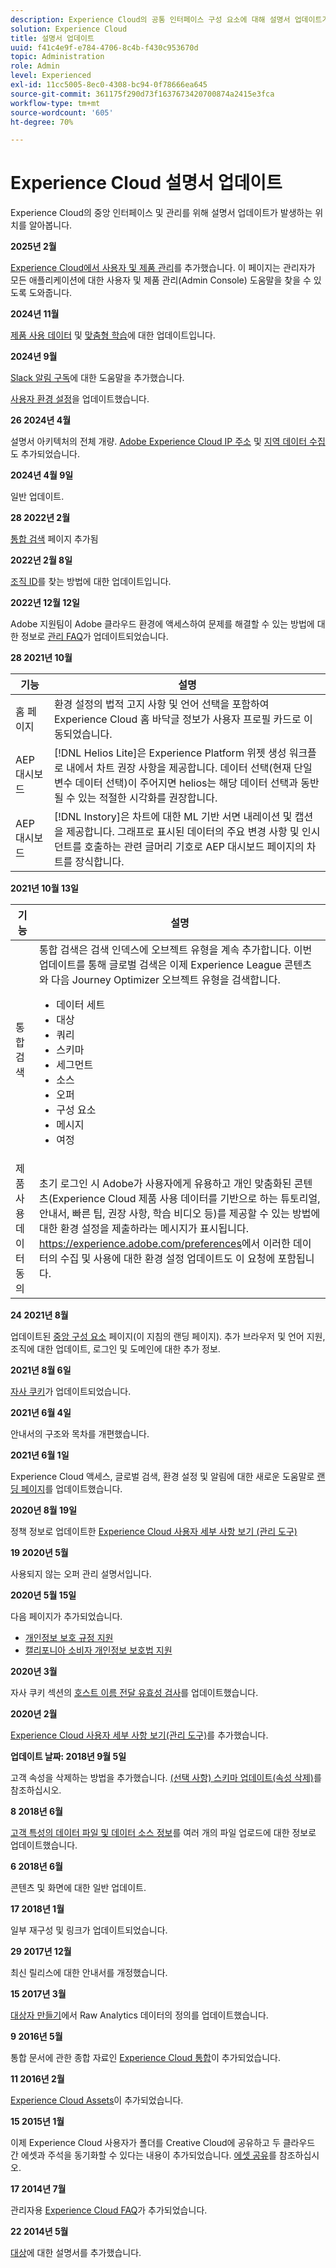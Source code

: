 ```yaml
---
description: Experience Cloud의 공통 인터페이스 구성 요소에 대해 설명서 업데이트가 발생하는 위치를 알아봅니다.
solution: Experience Cloud
title: 설명서 업데이트
uuid: f41c4e9f-e784-4706-8c4b-f430c953670d
topic: Administration
role: Admin
level: Experienced
exl-id: 11cc5005-8ec0-4308-bc94-0f78666ea645
source-git-commit: 361175f290d73f1637673420700874a2415e3fca
workflow-type: tm+mt
source-wordcount: '605'
ht-degree: 70%

---
```


# Experience Cloud 설명서 업데이트

Experience Cloud의 중앙 인터페이스 및 관리를 위해 설명서 업데이트가 발생하는 위치를 알아봅니다.

**2025년 2월**

[Experience Cloud에서 사용자 및 제품 관리](../administration/admin-console.md)를 추가했습니다. 이 페이지는 관리자가 모든 애플리케이션에 대한 사용자 및 제품 관리(Admin Console) 도움말을 찾을 수 있도록 도와줍니다.

**2024년 11월**

[제품 사용 데이터](../features/account-preferences.md) 및 [맞춤형 학습](../features/personalized-learning.md)에 대한 업데이트입니다.

**2024년 9월**

[Slack 알림 구독](../features/account-preferences.md#subscribe-to-slack-notifications)에 대한 도움말을 추가했습니다.

[사용자 환경 설정](../features/account-preferences.md)을 업데이트했습니다.

**26 2024년 4월**

설명서 아키텍처의 전체 개량. [Adobe Experience Cloud IP 주소](../data-collection/ip-addresses.md) 및 [지역 데이터 수집](../data-collection/rdc.md)도 추가되었습니다.

**2024년 4월 9일**

일반 업데이트.

**28 2022년 2월**

[통합 검색](../features/search.md) 페이지 추가됨

**2022년 2월 8일**

[조직 ID](../administration/organizations.md)를 찾는 방법에 대한 업데이트입니다.

**2022년 12월 12일**

Adobe 지원팀이 Adobe 클라우드 환경에 액세스하여 문제를 해결할 수 있는 방법에 대한 정보로 [관리 FAQ](faq.md)가 업데이트되었습니다.

**28 2021년 10월**

| 기능 | 설명 |
| ------- | ------- |
| 홈 페이지 | 환경 설정의 법적 고지 사항 및 언어 선택을 포함하여 Experience Cloud 홈 바닥글 정보가 사용자 프로필 카드로 이동되었습니다. |
| AEP 대시보드 | [!DNL Helios Lite]은 Experience Platform 위젯 생성 워크플로 내에서 차트 권장 사항을 제공합니다. 데이터 선택(현재 단일 변수 데이터 선택)이 주어지면 helios는 해당 데이터 선택과 동반될 수 있는 적절한 시각화를 권장합니다. |
| AEP 대시보드 | [!DNL Instory]은 차트에 대한 ML 기반 서면 내레이션 및 캡션을 제공합니다. 그래프로 표시된 데이터의 주요 변경 사항 및 인시던트를 호출하는 관련 글머리 기호로 AEP 대시보드 페이지의 차트를 장식합니다. |

**2021년 10월 13일**

| 기능 | 설명 |
| ------- | ------- |
| 통합 검색 | 통합 검색은 검색 인덱스에 오브젝트 유형을 계속 추가합니다. 이번 업데이트를 통해 글로벌 검색은 이제 Experience League 콘텐츠와 다음 Journey Optimizer 오브젝트 유형을 검색합니다. <ul><li>데이터 세트</li><li>대상</li><li>쿼리</li><li>스키마</li><li>세그먼트</li><li>소스</li><li>오퍼</li><li>구성 요소</li><li>메시지</li><li>여정</li></ul> |
| 제품 사용 데이터 동의 | 초기 로그인 시 Adobe가 사용자에게 유용하고 개인 맞춤화된 콘텐츠(Experience Cloud 제품 사용 데이터를 기반으로 하는 튜토리얼, 안내서, 빠른 팁, 권장 사항, 학습 비디오 등)를 제공할 수 있는 방법에 대한 환경 설정을 제출하라는 메시지가 표시됩니다. <https://experience.adobe.com/preferences>에서 이러한 데이터의 수집 및 사용에 대한 환경 설정 업데이트도 이 요청에 포함됩니다. |

**24 2021년 8월**

업데이트된 [중앙 구성 요소](../experience-cloud.md) 페이지(이 지침의 랜딩 페이지). 추가 브라우저 및 언어 지원, 조직에 대한 업데이트, 로그인 및 도메인에 대한 추가 정보.

**2021년 8월 6일**

[자사 쿠키](../data-collection/adobe-managed-cert.md)가 업데이트되었습니다.

**2021년 6월 4일**

안내서의 구조와 목차를 개편했습니다.

**2021년 6월 1일**

Experience Cloud 액세스, 글로벌 검색, 환경 설정 및 알림에 대한 새로운 도움말로 [랜딩 페이지](../experience-cloud.md)를 업데이트했습니다.

**2020년 8월 19일**

정책 정보로 업데이트한 [Experience Cloud 사용자 세부 사항 보기 (관리 도구)](../administration/admin-tool-experience-cloud.md)

**19 2020년 5월**

사용되지 않는 오퍼 관리 설명서입니다.

**2020년 5월 15일**

다음 페이지가 추가되었습니다.

* [개인정보 보호 규정 지원](../services/customer-attributes/gdpr.md)
* [캘리포니아 소비자 개인정보 보호법 지원](../services/customer-attributes/ccpa.md)

**2020년 3월**

자사 쿠키 섹션의 [호스트 이름 전달 유효성 검사](../data-collection/adobe-managed-cert.md)를 업데이트했습니다.

**2020년 2월**

[Experience Cloud 사용자 세부 사항 보기(관리 도구)](../administration/admin-tool-experience-cloud.md)를 추가했습니다.

**업데이트 날짜: 2018년 9월 5일**

고객 속성을 삭제하는 방법을 추가했습니다. [(선택 사항) 스키마 업데이트(속성 삭제)](../services/customer-attributes/t-crs-usecase.md)를 참조하십시오.

**8 2018년 6월**

[고객 특성의 데이터 파일 및 데이터 소스 정보](../services/customer-attributes/crs-data-file.md)를 여러 개의 파일 업로드에 대한 정보로 업데이트했습니다.

**6 2018년 6월**

콘텐츠 및 화면에 대한 일반 업데이트.

**17 2018년 1월**

일부 재구성 및 링크가 업데이트되었습니다.

**29 2017년 12월**

최신 릴리스에 대한 안내서를 개정했습니다.

**15 2017년 3월**

[대상자 만들기](../services/audiences/create.md)에서 Raw Analytics 데이터의 정의를 업데이트했습니다.

**9 2016년 5월**

통합 문서에 관한 종합 자료인 [Experience Cloud 통합](../administration/integrations.md)이 추가되었습니다.

**11 2016년 2월**

[Experience Cloud Assets](../services/assets/experience-cloud-assets.md)이 추가되었습니다.

**15 2015년 1월**

이제 Experience Cloud 사용자가 폴더를 Creative Cloud에 공유하고 두 클라우드 간 에셋과 주석을 동기화할 수 있다는 내용이 추가되었습니다. [에셋 공유](../services/assets/creative-cloud.md)를 참조하십시오.

**17 2014년 7월**

관리자용 [Experience Cloud FAQ](faq.md)가 추가되었습니다.

**22 2014년 5월**

[대상](../services/audiences/overview.md)에 대한 설명서를 추가했습니다.
